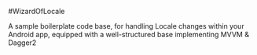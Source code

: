 #WizardOfLocale

A sample boilerplate code base, for handling Locale changes within your Android app, equipped with a well-structured base implementing MVVM & Dagger2